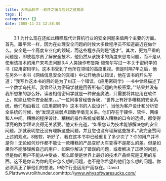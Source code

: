 ```yaml
---
title: 大师品软件--软件之痛与应对之道摘录
tags: []
categories: []
date: 2008-11-23 12:58:00 
---
```



&emsp;&emsp;3.1 为什么现在还如此糟糕现代计算机行业的安全问题来值两个主要的方面。首先，跟平常一样，因为在处理安全问题的时候大多数程序员不知道最近在做什么。安全是一个高度专业化的领域，而这些程序员则是“通才”。其次，更为严重的问题是，即使程序员了解安全技术，他仍然从该技术的角度来思考问题，而不是从使用该技术的用户来考虑问题3.4 人类操作布鲁斯·施奈尔写过一本关于密码学的书《应用密码学》。这本书受到了他所在领域的高度重视。但是时隔7年之后，他在另外一本书《网络信息安全的真相》中公开地承认错误，他在该书的开头写道：“我写作这本书的目的是为了纠正一个错误。《应用密码学》一书中曾经描述了一个数学乌托邦。我曾经认为密码学就是回答所有问题的终极答案。”“结果并没有我所想象的那么好。读者相信密码学就是一种安全魔法，只需要将其应用在软件上，就能让软件安全起来。。。”一位同事曾经告诉我，“世界上有好多糟糕的安全系统，他们均由看过《应用密码学》这本书的人说设计”。当他为客户设计和分析安全系统的时候，他“发现这些弱点跟数学毫无关系。他们存在于硬件、软件、网络和人中间。糟糕的程序设计、糟糕的操作系统或者某人糟糕的口令的选择，都使得漂亮的数学理论变得无关紧要。”他又补充道，“如果您认为技术能够解决您的安全问题，那就表明您还没有理解这些问题，并且您也没有理解这些技术。”我完全赞同上述的观点。8微软，听好了，我在这本书中已经重复了多少次了？你的用户并不是你！无论如何炒作都不能让一款糟糕的产品变好火车变得不是那么的差。但是如果你不能够理解自己的用户，如果你解决了错误的问题，或者解决了正确的问题，但是你的用户不能从中受益，那么即使是世界上最好的技术产品终究是无用的东西。这不是你认为你的用户怎么想的问题，也不是你希望的他们怎么想的问题。你必须真正了解他们的想法。9软件行业因用户而存在。David S.Plattwww.rollthunder.comhttp://www.whysoftwaresucks.com/